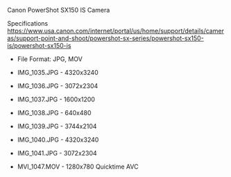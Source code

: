 Canon PowerShot SX150 IS Camera	

Specifications
https://www.usa.canon.com/internet/portal/us/home/support/details/cameras/support-point-and-shoot/powershot-sx-series/powershot-sx150-is/powershot-sx150-is

- File Format: JPG, MOV

- IMG_1035.JPG - 4320x3240
- IMG_1036.JPG - 3072x2304
- IMG_1037.JPG - 1600x1200
- IMG_1038.JPG - 640x480
- IMG_1039.JPG - 3744x2104
- IMG_1040.JPG - 4320x3240
- IMG_1041.JPG - 3072x2304
- MVI_1047.MOV - 1280x780 Quicktime AVC
